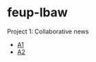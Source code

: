# feup-lbaw

Project 1: Collaborative news

 * [A1](https://hackmd.io/KwZmCYCNIU3BaAhuAxseAWDAOA7PATlwAZjMBGAE2xEgDNKCnIg=)
 * [A2](https://hackmd.io/EwZgHGBmBsCmAmBaaAGaBDRAWLrECMBjAdn0XjC2IE551hQBWQoA)

